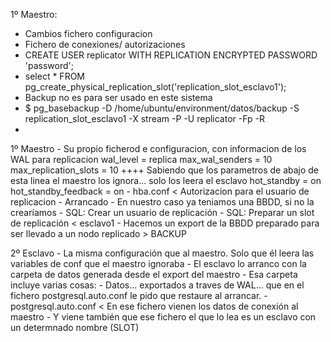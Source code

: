 1º Maestro:
- Cambios fichero configuracion
- Fichero de conexiones/ autorizaciones
- CREATE USER replicator WITH REPLICATION ENCRYPTED PASSWORD 'password';
- select * FROM pg_create_physical_replication_slot('replication_slot_esclavo1');
- Backup no es para ser usado en este sistema
- $ pg_basebackup -D /home/ubuntu/environment/datos/backup -S replication_slot_esclavo1 -X stream -P -U replicator -Fp -R
- 




1º Maestro
    - Su propio ficherod e configuracion, con informacion de los WAL para replicacion
        wal_level = replica	
        max_wal_senders = 10	
        max_replication_slots = 10
        ++++ Sabiendo que los parametros de abajo de esta linea el maestro los ignora... solo los leera el esclavo
        hot_standby = on
        hot_standby_feedback = on
    - hba.conf < Autorizacion para el usuario de replicacion
    - Arrancado
    - En nuestro caso ya teniamos una BBDD, si no la crearíamos
    - SQL: Crear un usuario de replicación
    - SQL: Preparar un slot de replicación < esclavo1
    - Hacemos un export de la BBDD preparado para ser llevado a un nodo replicado > BACKUP

2º Esclavo
    - La misma configuración que al maestro.
        Solo que él leera las variables de conf que el maestro ignoraba
    - El esclavo lo arranco con la carpeta de datos generada desde el export del maestro
    - Esa carpeta incluye varias cosas:
        - Datos... exportados a traves de WAL... que en el fichero postgresql.auto.conf le pido que restaure al arrancar.
        - postgresql.auto.conf < En ese fichero vienen los datos de conexión al maestro
        - Y viene también que ese fichero el que lo lea es un esclavo con un determnado nombre (SLOT)